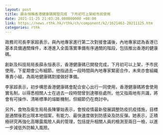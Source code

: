 ```yaml
---
layout: post
title: 薛永恒稱香港健康碼開發完成　下月初可上架給市民使用
date: 2021-11-25 21:03:28.000000000 +08:00
link: https://news.rthk.hk/rthk/ch/component/k2/1621463-20211125.htm
categories: rthk
---
```


政務司司長李家超表示，與內地專家進行第二次對接會議後，內地專家認為香港已基本具備通關條件，本港進入全面落實準備有序通關的階段，包括推出香港的健康碼。

創新及科技局局長薛永恒表示，香港健康碼已開發完成，下月初可以上架，予市民使用，下星期會公布細節。他指過去一段時間與內地專家緊密合作，未來亦會組織專責小組，為兩地健康碼對接做好準備。

李家超表示，初步構思香港健康碼會配合安心出行一同使用，香港健康碼將會使用實名制，以得悉相關人士在過去一段時間曾到達哪些處所。他又指兩地有共識，將會有可操作、清晰標準的熔斷機制，但細節仍在商討中。

另外，食物及衞生局局長陳肇始表示，會按疫情最新發展調整防疫抗疫措施，目標是通關後若出現本地個案，有能力、最快速度做到防感染及防反彈。她表示，正積極研究再強化高曝露風險人員的管理，包括提升相關人員的檢測至兩日一檢，以進一步減低外防輸入風險。
